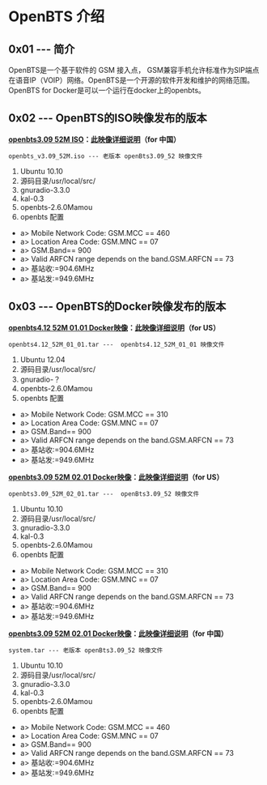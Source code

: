 # OpenBTS  介绍

## 0x01 --- 简介

 OpenBTS是一个基于软件的 GSM 接入点， GSM兼容手机允许标准作为SIP端点在语音IP（VOIP）网络。OpenBTS是一个开源的软件开发和维护的网络范围。OpenBTS for Docker是可以一个运行在docker上的openbts。

## 0x02 --- OpenBTS的ISO映像发布的版本

**[openbts3.09 52M ISO](https://s3.cn-north-1.amazonaws.com.cn/microembedded/system_mirrors/openbts_v3.09_52M.iso)：[此映像详细说明](<./openbts3.09_52M_01_01/openbts3.09_52M_ISO_intro.md>)（for 中国）**

	openbts_v3.09_52M.iso --- 老版本 openBts3.09_52 映像文件

  1. Ubuntu 10.10  
  2. 源码目录/usr/local/src/
  3. gnuradio-3.3.0
  4. kal-0.3
  5. openbts-2.6.0Mamou
  6. openbts 配置
   * a> Mobile Network Code: GSM.MCC == 460  
   * a> Location Area Code:  GSM.MNC ==  07
   * a> GSM.Band== 900
   * a> Valid ARFCN range depends on the band.GSM.ARFCN == 73
   * a> 基站收:=904.6MHz
   * a> 基站发:=949.6MHz


## 0x03 --- OpenBTS的Docker映像发布的版本

**[openbts4.12 52M 01.01 Docker映像](https://)：[此映像详细说明](<./openbts4.12_52M_01_01/openbts4.12_52M_01_01_intro.md>)（for US）**

    openbts4.12_52M_01_01.tar ---  openbts4.12_52M_01_01 映像文件

1. Ubuntu 12.04  
2. 源码目录/usr/local/src/
3. gnuradio-？
4. openbts-2.6.0Mamou
5. openbts 配置
 * a>  Mobile Network Code: GSM.MCC == 310  
 * a>  Location Area Code:  GSM.MNC ==  07
 * a> GSM.Band== 900
 * a> Valid ARFCN range depends on the band.GSM.ARFCN == 73
 * a> 基站收:=904.6MHz
 * a> 基站发:=949.6MHz


**[openbts3.09 52M 02.01 Docker映像](https://s3.amazonaws.com/rfagora/image/openbts3.09_52M_02_01/openbts3.09_52M_02_01.tar)：[此映像详细说明](<./openbts3.09_52M_02_01/openbts3.09_52M_02_01_intro.md>)（for US）**

	openbts3.09_52M_02_01.tar ---  openBts3.09_52 映像文件

  1. Ubuntu 10.10  
  2. 源码目录/usr/local/src/
  3. gnuradio-3.3.0
  4. kal-0.3
  5. openbts-2.6.0Mamou
  6. openbts 配置
   * a>  Mobile Network Code: GSM.MCC == 310  
   * a>  Location Area Code:  GSM.MNC ==  07
   * a> GSM.Band== 900
   * a> Valid ARFCN range depends on the band.GSM.ARFCN == 73
   * a> 基站收:=904.6MHz
   * a> 基站发:=949.6MHz

**[openbts3.09 52M 02.01 Docker映像](https://s3.amazonaws.com/rfagora/image/openbts3.09_52M_01_01/system1.tar)：[此映像详细说明](<./openbts3.09_52M_01_01/openbts3.09_52M_01_01_intro.md>)（for 中国）**

	system.tar --- 老版本 openBts3.09_52 映像文件

  1. Ubuntu 10.10  
  2. 源码目录/usr/local/src/
  3. gnuradio-3.3.0
  4. kal-0.3
  5. openbts-2.6.0Mamou
  6. openbts 配置
   * a>  Mobile Network Code: GSM.MCC == 460  
   * a>  Location Area Code:  GSM.MNC ==  07
   * a> GSM.Band== 900
   * a> Valid ARFCN range depends on the band.GSM.ARFCN == 73
   * a> 基站收:=904.6MHz
   * a> 基站发:=949.6MHz
